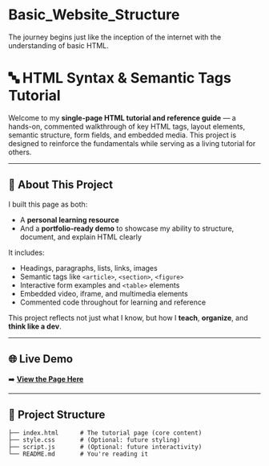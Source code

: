 # Basic_Website_Structure
The journey begins just like the inception of the internet with the understanding of basic HTML.

# 🔤 HTML Syntax & Semantic Tags Tutorial

Welcome to my **single-page HTML tutorial and reference guide** — a hands-on, commented walkthrough of key HTML tags, layout elements, semantic structure, form fields, and embedded media. This project is designed to reinforce the fundamentals while serving as a living tutorial for others.

---

## 📌 About This Project

I built this page as both:
- A **personal learning resource**
- And a **portfolio-ready demo** to showcase my ability to structure, document, and explain HTML clearly

It includes:
- Headings, paragraphs, lists, links, images
- Semantic tags like `<article>`, `<section>`, `<figure>`
- Interactive form examples and `<table>` elements
- Embedded video, iframe, and multimedia elements
- Commented code throughout for learning and reference

This project reflects not just what I know, but how I **teach**, **organize**, and **think like a dev**.

---

## 🌐 Live Demo

➡️ [**View the Page Here**](https://your-deployment-url.com)

---

## 📂 Project Structure

```text
├── index.html      # The tutorial page (core content)
├── style.css       # (Optional: future styling)
├── script.js       # (Optional: future interactivity)
└── README.md       # You're reading it
